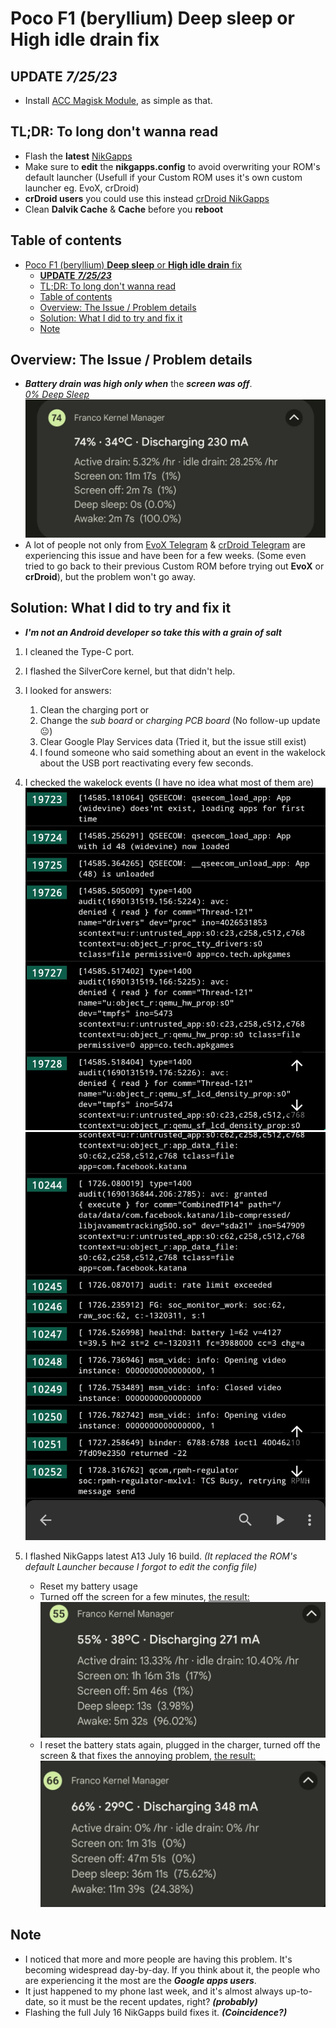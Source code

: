 # Poco F1 (beryllium) **Deep sleep** or **High idle drain** fix

## **UPDATE** ***7/25/23***

- Install [ACC Magisk Module](https://github.com/VR-25/acc), as simple as that.

## TL;DR: To long don't wanna read

- Flash the **latest** [NikGapps](https://sourceforge.net/projects/nikgapps/files/Releases/)
- Make sure to **edit** the **nikgapps.config** to avoid overwriting your ROM's default launcher (Usefull if your Custom ROM uses it's own custom launcher eg. EvoX, crDroid)
- **crDroid users** you could use this instead [crDroid NikGapps](https://sourceforge.net/projects/nikgapps/files/Elite-Releases/Gwolf2u/NikGapps-T/)
- Clean **Dalvik Cache** & **Cache** before you **reboot**

## Table of contents

- [Poco F1 (beryllium) **Deep sleep** or **High idle drain** fix](#poco-f1-beryllium-deep-sleep-or-high-idle-drain-fix)
  - [**UPDATE** ***7/25/23***](#update-72523)
  - [TL;DR: To long don't wanna read](#tldr-to-long-dont-wanna-read)
  - [Table of contents](#table-of-contents)
  - [Overview: The Issue / Problem details](#overview-the-issue--problem-details)
  - [Solution: What I did to try and fix it](#solution-what-i-did-to-try-and-fix-it)
  - [Note](#note)

## Overview: The Issue / Problem details

- ***Battery drain was high only when*** the ***screen was off***.  
[*0% Deep Sleep*](./Screenshot_20230724-005714_Evolution-X.jpg) ![deep sleep screenshot](./Screenshot_20230724-005714_Evolution-X.jpg)
- A lot of people not only from [EvoX Telegram](https://t.me/EvolutionXBeryllium) & [crDroid Telegram](https://t.me/crDroidPoco) are experiencing this issue and have been for a few weeks. (Some even tried to go back to their previous Custom ROM before trying out **EvoX** or **crDroid**), but the problem won't go away.
  
## Solution: What I did to try and fix it

- ***I'm not an Android developer so take this with a grain of salt***

1. I cleaned the Type-C port.
2. I flashed the SilverCore kernel, but that didn't help.
3. I looked for answers:
   1. Clean the charging port or
   2. Change the *sub board* or *charging PCB board* (No follow-up update 😐)
   3. Clear Google Play Services data (Tried it, but the issue still exist)
   4. I found someone who said something about an event in the wakelock about the USB port reactivating every few seconds.

4. I checked the wakelock events (I have no idea what most of them are) ![wakelock screenshot](./Screenshot_20230724-010040_FKM.jpg) ![wakelock screenshot 2](./Screenshot_20230724-022807_FKM.jpg)

5. I flashed NikGapps latest A13 July 16 build. *(It replaced the ROM's default Launcher because I forgot to edit the config file)*

   - Reset my battery usage
   - Turned off the screen for a few minutes, [the result:](./Screenshot_20230724-021352_Pixel.jpg)
  ![result](./Screenshot_20230724-021352_Pixel.jpg)
   - I reset the battery stats again, plugged in the charger, turned off the screen & that fixes the annoying problem, [the result:](Screenshot_20230724-032349_Pixel.jpg)
  ![Battery drain, high idle, deep sleep fix](Screenshot_20230724-032349_Pixel.jpg)

## Note

- I noticed that more and more people are having this problem. It's becoming widespread day-by-day. If you think about it, the people who are experiencing it the most are the ***Google apps users***.
- It just happened to my phone last week, and it's almost always up-to-date, so it must be the recent updates, right? ***(probably)***
- Flashing the full July 16 NikGapps build fixes it. ***(Coincidence?)***
